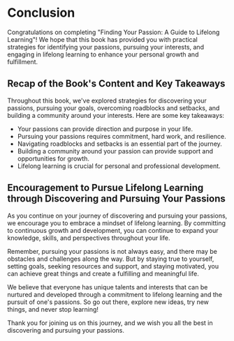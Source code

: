 # Conclusion

Congratulations on completing "Finding Your Passion: A Guide to Lifelong Learning"! We hope that this book has provided you with practical strategies for identifying your passions, pursuing your interests, and engaging in lifelong learning to enhance your personal growth and fulfillment.

Recap of the Book's Content and Key Takeaways
---------------------------------------------

Throughout this book, we've explored strategies for discovering your passions, pursuing your goals, overcoming roadblocks and setbacks, and building a community around your interests. Here are some key takeaways:

* Your passions can provide direction and purpose in your life.
* Pursuing your passions requires commitment, hard work, and resilience.
* Navigating roadblocks and setbacks is an essential part of the journey.
* Building a community around your passion can provide support and opportunities for growth.
* Lifelong learning is crucial for personal and professional development.

Encouragement to Pursue Lifelong Learning through Discovering and Pursuing Your Passions
----------------------------------------------------------------------------------------

As you continue on your journey of discovering and pursuing your passions, we encourage you to embrace a mindset of lifelong learning. By committing to continuous growth and development, you can continue to expand your knowledge, skills, and perspectives throughout your life.

Remember, pursuing your passions is not always easy, and there may be obstacles and challenges along the way. But by staying true to yourself, setting goals, seeking resources and support, and staying motivated, you can achieve great things and create a fulfilling and meaningful life.

We believe that everyone has unique talents and interests that can be nurtured and developed through a commitment to lifelong learning and the pursuit of one's passions. So go out there, explore new ideas, try new things, and never stop learning!

Thank you for joining us on this journey, and we wish you all the best in discovering and pursuing your passions.
